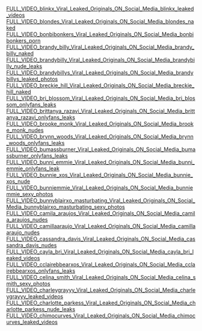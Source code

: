 <a href="./FULL_VIDEO_blinkx_Viral_Leaked_Originals_ON_Social_Media_blinkx_leaked_videos.md">FULL_VIDEO_blinkx_Viral_Leaked_Originals_ON_Social_Media_blinkx_leaked_videos</a><br>
<a href="./FULL_VIDEO_blondes_Viral_Leaked_Originals_ON_Social_Media_blondes_naked.md">FULL_VIDEO_blondes_Viral_Leaked_Originals_ON_Social_Media_blondes_naked</a><br>
<a href="./FULL_VIDEO_bonbibonkers_Viral_Leaked_Originals_ON_Social_Media_bonbibonkers_porn.md">FULL_VIDEO_bonbibonkers_Viral_Leaked_Originals_ON_Social_Media_bonbibonkers_porn</a><br>
<a href="./FULL_VIDEO_brandy_billy_Viral_Leaked_Originals_ON_Social_Media_brandy_billy_naked.md">FULL_VIDEO_brandy_billy_Viral_Leaked_Originals_ON_Social_Media_brandy_billy_naked</a><br>
<a href="./FULL_VIDEO_brandybilly_Viral_Leaked_Originals_ON_Social_Media_brandybilly_nude_leaks.md">FULL_VIDEO_brandybilly_Viral_Leaked_Originals_ON_Social_Media_brandybilly_nude_leaks</a><br>
<a href="./FULL_VIDEO_brandybillys_Viral_Leaked_Originals_ON_Social_Media_brandybillys_leaked_photos.md">FULL_VIDEO_brandybillys_Viral_Leaked_Originals_ON_Social_Media_brandybillys_leaked_photos</a><br>
<a href="./FULL_VIDEO_breckie_hill_Viral_Leaked_Originals_ON_Social_Media_breckie_hill_naked.md">FULL_VIDEO_breckie_hill_Viral_Leaked_Originals_ON_Social_Media_breckie_hill_naked</a><br>
<a href="./FULL_VIDEO_bri_blossom_Viral_Leaked_Originals_ON_Social_Media_bri_blossom_onlyfans_leaks.md">FULL_VIDEO_bri_blossom_Viral_Leaked_Originals_ON_Social_Media_bri_blossom_onlyfans_leaks</a><br>
<a href="./FULL_VIDEO_brittanya_razavi_Viral_Leaked_Originals_ON_Social_Media_brittanya_razavi_onlyfans_leaks.md">FULL_VIDEO_brittanya_razavi_Viral_Leaked_Originals_ON_Social_Media_brittanya_razavi_onlyfans_leaks</a><br>
<a href="./FULL_VIDEO_brooke_monk_Viral_Leaked_Originals_ON_Social_Media_brooke_monk_nudes.md">FULL_VIDEO_brooke_monk_Viral_Leaked_Originals_ON_Social_Media_brooke_monk_nudes</a><br>
<a href="./FULL_VIDEO_brynn_woods_Viral_Leaked_Originals_ON_Social_Media_brynn_woods_onlyfans_leaks.md">FULL_VIDEO_brynn_woods_Viral_Leaked_Originals_ON_Social_Media_brynn_woods_onlyfans_leaks</a><br>
<a href="./FULL_VIDEO_bumassburner_Viral_Leaked_Originals_ON_Social_Media_bumassburner_onlyfans_leaks.md">FULL_VIDEO_bumassburner_Viral_Leaked_Originals_ON_Social_Media_bumassburner_onlyfans_leaks</a><br>
<a href="./FULL_VIDEO_bunni_emmie_Viral_Leaked_Originals_ON_Social_Media_bunni_emmie_onlyfans_leak.md">FULL_VIDEO_bunni_emmie_Viral_Leaked_Originals_ON_Social_Media_bunni_emmie_onlyfans_leak</a><br>
<a href="./FULL_VIDEO_bunnie_xos_Viral_Leaked_Originals_ON_Social_Media_bunnie_xos_nude.md">FULL_VIDEO_bunnie_xos_Viral_Leaked_Originals_ON_Social_Media_bunnie_xos_nude</a><br>
<a href="./FULL_VIDEO_bunniemmie_Viral_Leaked_Originals_ON_Social_Media_bunniemmie_sexy_photos.md">FULL_VIDEO_bunniemmie_Viral_Leaked_Originals_ON_Social_Media_bunniemmie_sexy_photos</a><br>
<a href="./FULL_VIDEO_bunnyblairxo_masturbating_Viral_Leaked_Originals_ON_Social_Media_bunnyblairxo_masturbating_sexy_photos.md">FULL_VIDEO_bunnyblairxo_masturbating_Viral_Leaked_Originals_ON_Social_Media_bunnyblairxo_masturbating_sexy_photos</a><br>
<a href="./FULL_VIDEO_camila_araujos_Viral_Leaked_Originals_ON_Social_Media_camila_araujos_nudes.md">FULL_VIDEO_camila_araujos_Viral_Leaked_Originals_ON_Social_Media_camila_araujos_nudes</a><br>
<a href="./FULL_VIDEO_camillaaraujo_Viral_Leaked_Originals_ON_Social_Media_camillaaraujo_nudes.md">FULL_VIDEO_camillaaraujo_Viral_Leaked_Originals_ON_Social_Media_camillaaraujo_nudes</a><br>
<a href="./FULL_VIDEO_cassandra_davis_Viral_Leaked_Originals_ON_Social_Media_cassandra_davis_nudes.md">FULL_VIDEO_cassandra_davis_Viral_Leaked_Originals_ON_Social_Media_cassandra_davis_nudes</a><br>
<a href="./FULL_VIDEO_cayla_bri_Viral_Leaked_Originals_ON_Social_Media_cayla_bri_leaked_videos.md">FULL_VIDEO_cayla_bri_Viral_Leaked_Originals_ON_Social_Media_cayla_bri_leaked_videos</a><br>
<a href="./FULL_VIDEO_cclairebbearxos_Viral_Leaked_Originals_ON_Social_Media_cclairebbearxos_onlyfans_leaks.md">FULL_VIDEO_cclairebbearxos_Viral_Leaked_Originals_ON_Social_Media_cclairebbearxos_onlyfans_leaks</a><br>
<a href="./FULL_VIDEO_celina_smith_Viral_Leaked_Originals_ON_Social_Media_celina_smith_sexy_photos.md">FULL_VIDEO_celina_smith_Viral_Leaked_Originals_ON_Social_Media_celina_smith_sexy_photos</a><br>
<a href="./FULL_VIDEO_charleygrayyy_Viral_Leaked_Originals_ON_Social_Media_charleygrayyy_leaked_videos.md">FULL_VIDEO_charleygrayyy_Viral_Leaked_Originals_ON_Social_Media_charleygrayyy_leaked_videos</a><br>
<a href="./FULL_VIDEO_charlotte_parkess_Viral_Leaked_Originals_ON_Social_Media_charlotte_parkess_nude_leaks.md">FULL_VIDEO_charlotte_parkess_Viral_Leaked_Originals_ON_Social_Media_charlotte_parkess_nude_leaks</a><br>
<a href="./FULL_VIDEO_chimocurves_Viral_Leaked_Originals_ON_Social_Media_chimocurves_leaked_videos.md">FULL_VIDEO_chimocurves_Viral_Leaked_Originals_ON_Social_Media_chimocurves_leaked_videos</a><br>
